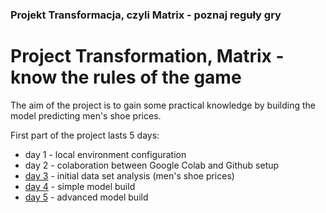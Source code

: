 ### Projekt Transformacja, czyli Matrix - poznaj reguły gry
# Project Transformation, Matrix - know the rules of the game

The aim of the project is to gain some practical knowledge by building the model predicting men's shoe prices.

First part of the project lasts 5 days:

* day 1 - local environment configuration
* day 2 - colaboration between Google Colab and Github setup
* [day 3](day3.ipynb) - initial data set analysis (men's shoe prices)
* [day 4](day4.ipynb) - simple model build
* [day 5](day5.ipynb) - advanced model build
